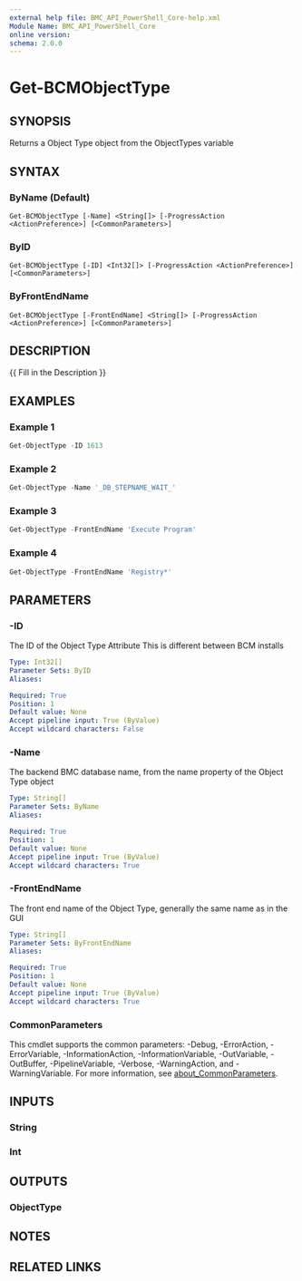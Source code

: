 ```yaml
---
external help file: BMC_API_PowerShell_Core-help.xml
Module Name: BMC_API_PowerShell_Core
online version:
schema: 2.0.0
---
```


# Get-BCMObjectType

## SYNOPSIS

Returns a Object Type object from the ObjectTypes variable

## SYNTAX

### ByName (Default)

```text
Get-BCMObjectType [-Name] <String[]> [-ProgressAction <ActionPreference>] [<CommonParameters>]
```

### ByID

```text
Get-BCMObjectType [-ID] <Int32[]> [-ProgressAction <ActionPreference>] [<CommonParameters>]
```

### ByFrontEndName

```text
Get-BCMObjectType [-FrontEndName] <String[]> [-ProgressAction <ActionPreference>] [<CommonParameters>]
```

## DESCRIPTION

{{ Fill in the Description }}

## EXAMPLES

### Example 1

```PowerShell
Get-ObjectType -ID 1613
```

### Example 2

```PowerShell
Get-ObjectType -Name '_DB_STEPNAME_WAIT_'
```

### Example 3

```PowerShell
Get-ObjectType -FrontEndName 'Execute Program'
```

### Example 4

```PowerShell
Get-ObjectType -FrontEndName 'Registry*'
```

## PARAMETERS

### -ID

The ID of the Object Type Attribute
This is different between BCM installs

```yaml
Type: Int32[]
Parameter Sets: ByID
Aliases:

Required: True
Position: 1
Default value: None
Accept pipeline input: True (ByValue)
Accept wildcard characters: False
```

### -Name

The backend BMC database name, from the name property of the Object Type object

```yaml
Type: String[]
Parameter Sets: ByName
Aliases:

Required: True
Position: 1
Default value: None
Accept pipeline input: True (ByValue)
Accept wildcard characters: True
```

### -FrontEndName

The front end name of the Object Type, generally the same name as in the GUI

```yaml
Type: String[]
Parameter Sets: ByFrontEndName
Aliases:

Required: True
Position: 1
Default value: None
Accept pipeline input: True (ByValue)
Accept wildcard characters: True
```

### CommonParameters

This cmdlet supports the common parameters: -Debug, -ErrorAction, -ErrorVariable, -InformationAction, -InformationVariable, -OutVariable, -OutBuffer, -PipelineVariable, -Verbose, -WarningAction, and -WarningVariable. For more information, see [about_CommonParameters](http://go.microsoft.com/fwlink/?LinkID=113216).

## INPUTS

### String

### Int

## OUTPUTS

### ObjectType

## NOTES

## RELATED LINKS
